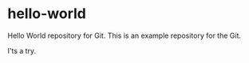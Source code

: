 # hello-world
Hello World repository for Git.
This is an example repository for the Git.

I'ts a try.
